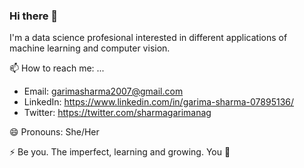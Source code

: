### Hi there 👋

I'm a data science profesional interested in different applications of machine learning and computer vision.

<!--
**shgnag/shgnag** is a ✨ _special_ ✨ repository because its `README.md` (this file) appears on your GitHub profile.

Here are some ideas to get you started:

- 🔭 I’m currently working on ...
- 🌱 I’m currently learning ...
- 👯 I’m looking to collaborate on ...
- 🤔 I’m looking for help with ...
- 💬 Ask me about ...
- 
- 😄 Pronouns: ...
- 
-->
📫 How to reach me: ...
- Email: garimasharma2007@gmail.com
- LinkedIn: https://www.linkedin.com/in/garima-sharma-07895136/
- Twitter: https://twitter.com/sharmagarimanag

😄 Pronouns: She/Her

⚡ Be you. The imperfect, learning and growing. You 🌱
